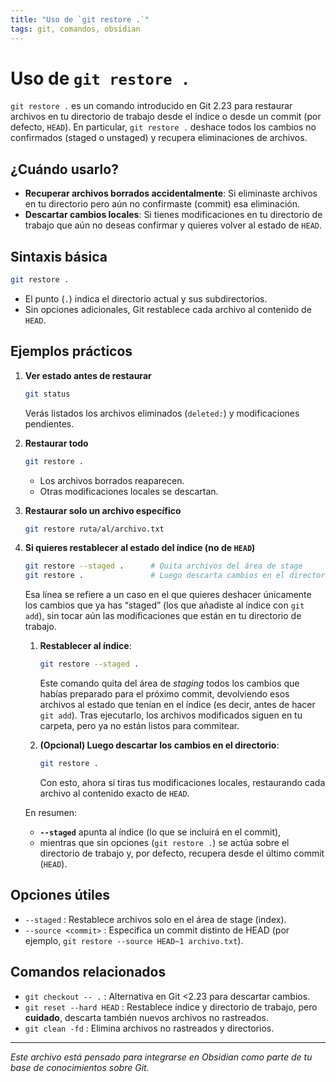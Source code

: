 ```yaml
---
title: "Uso de `git restore .`"
tags: git, comandos, obsidian
---
```

# Uso de `git restore .`

`git restore .` es un comando introducido en Git 2.23 para restaurar archivos en tu directorio de trabajo desde el índice o desde un commit (por defecto, `HEAD`). En particular, `git restore .` deshace todos los cambios no confirmados (staged o unstaged) y recupera eliminaciones de archivos.

## ¿Cuándo usarlo?

* **Recuperar archivos borrados accidentalmente**: Si eliminaste archivos en tu directorio pero aún no confirmaste (commit) esa eliminación.
* **Descartar cambios locales**: Si tienes modificaciones en tu directorio de trabajo que aún no deseas confirmar y quieres volver al estado de `HEAD`.

## Sintaxis básica

```bash
git restore .
```

* El punto (`.`) indica el directorio actual y sus subdirectorios.
* Sin opciones adicionales, Git restablece cada archivo al contenido de `HEAD`.

## Ejemplos prácticos

1. **Ver estado antes de restaurar**

   ```bash
   git status
   ```

   Verás listados los archivos eliminados (`deleted:`) y modificaciones pendientes.

2. **Restaurar todo**

   ```bash
   git restore .
   ```

   * Los archivos borrados reaparecen.
   * Otras modificaciones locales se descartan.

3. **Restaurar solo un archivo específico**

   ```bash
   git restore ruta/al/archivo.txt
   ```

4. **Si quieres restablecer al estado del índice (no de `HEAD`)**

   ```bash
   git restore --staged .      # Quita archivos del área de stage
   git restore .               # Luego descarta cambios en el directorio de trabajo
   ```

   Esa línea se refiere a un caso en el que quieres deshacer únicamente los cambios que ya has “staged” (los que añadiste al índice con `git add`), sin tocar aún las modificaciones que están en tu directorio de trabajo.

   1. **Restablecer al índice**:

      ```bash
      git restore --staged .
      ```
      Este comando quita del área de *staging* todos los cambios que habías preparado para el próximo commit, devolviendo esos archivos al estado que tenían en el índice (es decir, antes de hacer `git add`). Tras ejecutarlo, los archivos modificados siguen en tu carpeta, pero ya no están listos para commitear.

   2. **(Opcional) Luego descartar los cambios en el directorio**:

      ```bash
      git restore .
      ```

      Con esto, ahora sí tiras tus modificaciones locales, restaurando cada archivo al contenido exacto de `HEAD`.

   En resumen:

   * **`--staged`** apunta al índice (lo que se incluirá en el commit),
   * mientras que sin opciones (`git restore .`) se actúa sobre el directorio de trabajo y, por defecto, recupera desde el último commit (`HEAD`).


## Opciones útiles

* `--staged` : Restablece archivos solo en el área de stage (index).
* `--source <commit>` : Especifica un commit distinto de HEAD (por ejemplo, `git restore --source HEAD~1 archivo.txt`).

## Comandos relacionados

* `git checkout -- .` : Alternativa en Git <2.23 para descartar cambios.
* `git reset --hard HEAD` : Restablece índice y directorio de trabajo, pero **cuidado**, descarta también nuevos archivos no rastreados.
* `git clean -fd` : Elimina archivos no rastreados y directorios.

---

*Este archivo está pensado para integrarse en Obsidian como parte de tu base de conocimientos sobre Git.*
